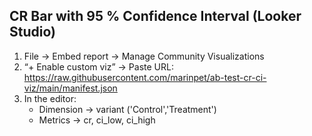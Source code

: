## CR Bar with 95 % Confidence Interval (Looker Studio)
1. File → Embed report → Manage Community Visualizations
2. “+ Enable custom viz” → Paste URL:  
   https://raw.githubusercontent.com/marinpet/ab-test-cr-ci-viz/main/manifest.json
3. In the editor:  
   * Dimension → variant ('Control','Treatment')  
   * Metrics   → cr, ci_low, ci_high
